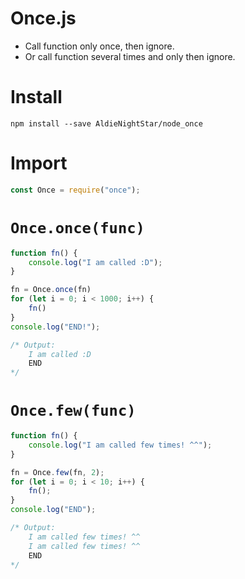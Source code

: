 # Once.js

* Call function only once, then ignore.
* Or call function several times and only then ignore.

# Install
```
npm install --save AldieNightStar/node_once
```

# Import
```js
const Once = require("once");
```

# `Once.once(func)`
```js
function fn() {
	console.log("I am called :D");
}

fn = Once.once(fn)
for (let i = 0; i < 1000; i++) {
	fn()
}
console.log("END!");

/* Output:
	I am called :D
	END
*/
```

# `Once.few(func)`
```js
function fn() {
	console.log("I am called few times! ^^");
}

fn = Once.few(fn, 2);
for (let i = 0; i < 10; i++) {
	fn();
}
console.log("END");

/* Output:
	I am called few times! ^^
	I am called few times! ^^
	END
*/
```
